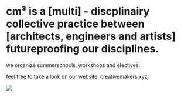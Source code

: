 
# cm³ is a [multi] - discplinairy collective practice between [architects, engineers and artists] futureproofing our disciplines.

we organize summerschools, workshops and electives.

feel free to take a look on our website: creativemakers.xyz

![](https://creativemakers.xyz/media/content/summerschool/wireframe3.gif)



